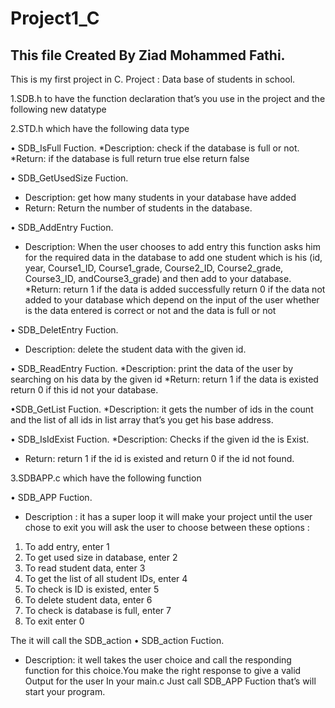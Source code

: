 # Project1_C
<h2>This file Created By Ziad Mohammed Fathi.</h2> 
 This is my first project in C.
 Project : Data base of students in school.

 
 <p>1.SDB.h to have the function declaration that’s you
use in the project and the following new datatype

2.STD.h which have the following data type

• SDB_IsFull Fuction.
*Description: check if the database is full or not.
*Return: if the database is full return true else return false

• SDB_GetUsedSize Fuction.
* Description: get how many students in your database have added
* Return: Return the number of students in the database.

• SDB_AddEntry Fuction.
* Description: When the user chooses to add entry this function asks him for the required data in the database to add one student which is his (id, year, Course1_ID, Course1_grade, Course2_ID, Course2_grade, Course3_ID, andCourse3_grade) and then add to your database.
*Return: return 1 if the data is added successfully return 0 if the data not added to your database which depend on the input of the user whether is the data entered is correct or not and the data is full or not

• SDB_DeletEntry Fuction.
* Description: delete the student data with the given id.

• SDB_ReadEntry Fuction.
*Description: print the data of the user by searching on his data by the given id
*Return: return 1 if the data is existed return 0 if this id not your database.

•SDB_GetList Fuction.
*Description: it gets the number of ids in the count and the list of all ids in list array that’s you get his base address.

• SDB_IsIdExist Fuction.
*Description: Checks if the given id the is Exist.
* Return: return 1 if the id is existed and return 0 if the id not found.


3.SDBAPP.c which have the following function

• SDB_APP Fuction.
* Description : it has a super loop it will make your project until the user chose to exit you will ask the user to choose between these
options :
1. To add entry, enter 1
2. To get used size in database, enter 2
3. To read student data, enter 3
4. To get the list of all student IDs, enter 4
5. To check is ID is existed, enter 5
6. To delete student data, enter 6
7. To check is database is full, enter 7
8. To exit enter 0

The it will call the SDB_action
• SDB_action Fuction.
* Description: it well takes the user choice and call the responding function for this choice.You make the right response to give a valid
Output for the user In your main.c
Just call SDB_APP Fuction that’s will start your program.</p>
